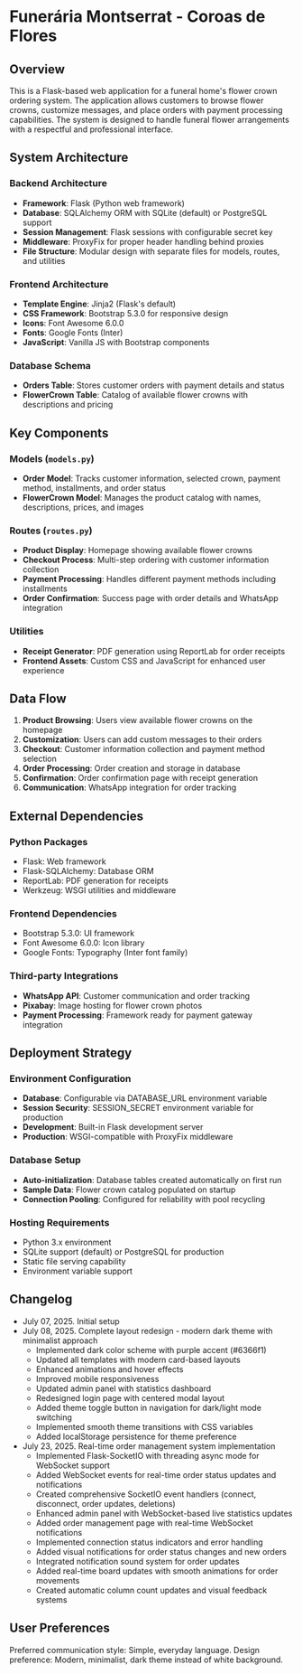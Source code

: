 # Funerária Montserrat - Coroas de Flores

## Overview

This is a Flask-based web application for a funeral home's flower crown ordering system. The application allows customers to browse flower crowns, customize messages, and place orders with payment processing capabilities. The system is designed to handle funeral flower arrangements with a respectful and professional interface.

## System Architecture

### Backend Architecture
- **Framework**: Flask (Python web framework)
- **Database**: SQLAlchemy ORM with SQLite (default) or PostgreSQL support
- **Session Management**: Flask sessions with configurable secret key
- **Middleware**: ProxyFix for proper header handling behind proxies
- **File Structure**: Modular design with separate files for models, routes, and utilities

### Frontend Architecture
- **Template Engine**: Jinja2 (Flask's default)
- **CSS Framework**: Bootstrap 5.3.0 for responsive design
- **Icons**: Font Awesome 6.0.0
- **Fonts**: Google Fonts (Inter)
- **JavaScript**: Vanilla JS with Bootstrap components

### Database Schema
- **Orders Table**: Stores customer orders with payment details and status
- **FlowerCrown Table**: Catalog of available flower crowns with descriptions and pricing

## Key Components

### Models (`models.py`)
- **Order Model**: Tracks customer information, selected crown, payment method, installments, and order status
- **FlowerCrown Model**: Manages the product catalog with names, descriptions, prices, and images

### Routes (`routes.py`)
- **Product Display**: Homepage showing available flower crowns
- **Checkout Process**: Multi-step ordering with customer information collection
- **Payment Processing**: Handles different payment methods including installments
- **Order Confirmation**: Success page with order details and WhatsApp integration

### Utilities
- **Receipt Generator**: PDF generation using ReportLab for order receipts
- **Frontend Assets**: Custom CSS and JavaScript for enhanced user experience

## Data Flow

1. **Product Browsing**: Users view available flower crowns on the homepage
2. **Customization**: Users can add custom messages to their orders
3. **Checkout**: Customer information collection and payment method selection
4. **Order Processing**: Order creation and storage in database
5. **Confirmation**: Order confirmation page with receipt generation
6. **Communication**: WhatsApp integration for order tracking

## External Dependencies

### Python Packages
- Flask: Web framework
- Flask-SQLAlchemy: Database ORM
- ReportLab: PDF generation for receipts
- Werkzeug: WSGI utilities and middleware

### Frontend Dependencies
- Bootstrap 5.3.0: UI framework
- Font Awesome 6.0.0: Icon library
- Google Fonts: Typography (Inter font family)

### Third-party Integrations
- **WhatsApp API**: Customer communication and order tracking
- **Pixabay**: Image hosting for flower crown photos
- **Payment Processing**: Framework ready for payment gateway integration

## Deployment Strategy

### Environment Configuration
- **Database**: Configurable via DATABASE_URL environment variable
- **Session Security**: SESSION_SECRET environment variable for production
- **Development**: Built-in Flask development server
- **Production**: WSGI-compatible with ProxyFix middleware

### Database Setup
- **Auto-initialization**: Database tables created automatically on first run
- **Sample Data**: Flower crown catalog populated on startup
- **Connection Pooling**: Configured for reliability with pool recycling

### Hosting Requirements
- Python 3.x environment
- SQLite support (default) or PostgreSQL for production
- Static file serving capability
- Environment variable support

## Changelog
- July 07, 2025. Initial setup
- July 08, 2025. Complete layout redesign - modern dark theme with minimalist approach
  - Implemented dark color scheme with purple accent (#6366f1)
  - Updated all templates with modern card-based layouts
  - Enhanced animations and hover effects
  - Improved mobile responsiveness
  - Updated admin panel with statistics dashboard
  - Redesigned login page with centered modal layout
  - Added theme toggle button in navigation for dark/light mode switching
  - Implemented smooth theme transitions with CSS variables
  - Added localStorage persistence for theme preference
- July 23, 2025. Real-time order management system implementation
  - Implemented Flask-SocketIO with threading async mode for WebSocket support
  - Added WebSocket events for real-time order status updates and notifications
  - Created comprehensive SocketIO event handlers (connect, disconnect, order updates, deletions)
  - Enhanced admin panel with WebSocket-based live statistics updates
  - Added order management page with real-time WebSocket notifications
  - Implemented connection status indicators and error handling
  - Added visual notifications for order status changes and new orders
  - Integrated notification sound system for order updates
  - Added real-time board updates with smooth animations for order movements
  - Created automatic column count updates and visual feedback systems

## User Preferences

Preferred communication style: Simple, everyday language.
Design preference: Modern, minimalist, dark theme instead of white background.